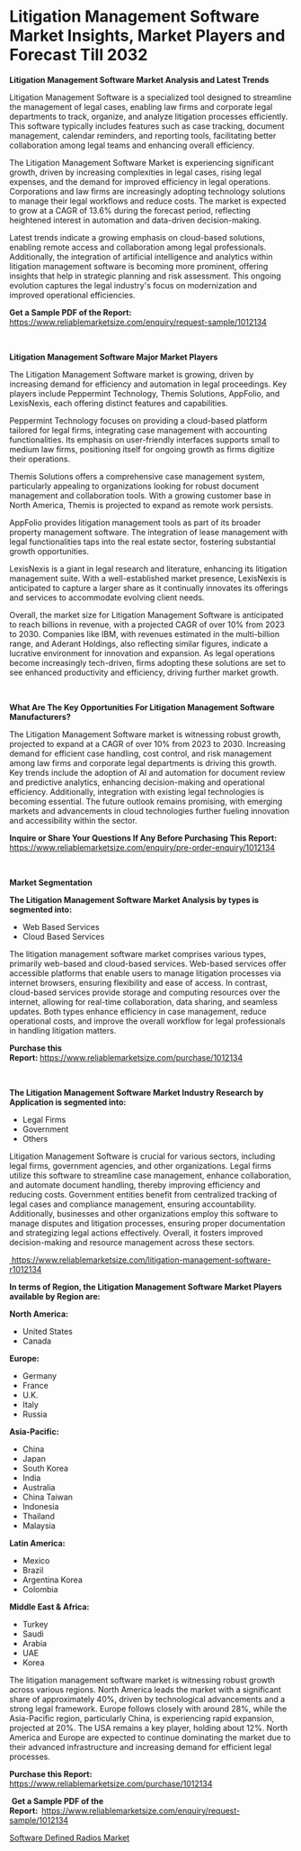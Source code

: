 <p><h1>Litigation Management Software Market Insights, Market Players and Forecast Till 2032</h1></p><p><strong>Litigation Management Software Market Analysis and Latest Trends</strong></p>
<p><p>Litigation Management Software is a specialized tool designed to streamline the management of legal cases, enabling law firms and corporate legal departments to track, organize, and analyze litigation processes efficiently. This software typically includes features such as case tracking, document management, calendar reminders, and reporting tools, facilitating better collaboration among legal teams and enhancing overall efficiency.</p><p>The Litigation Management Software Market is experiencing significant growth, driven by increasing complexities in legal cases, rising legal expenses, and the demand for improved efficiency in legal operations. Corporations and law firms are increasingly adopting technology solutions to manage their legal workflows and reduce costs. The market is expected to grow at a CAGR of 13.6% during the forecast period, reflecting heightened interest in automation and data-driven decision-making. </p><p>Latest trends indicate a growing emphasis on cloud-based solutions, enabling remote access and collaboration among legal professionals. Additionally, the integration of artificial intelligence and analytics within litigation management software is becoming more prominent, offering insights that help in strategic planning and risk assessment. This ongoing evolution captures the legal industry's focus on modernization and improved operational efficiencies.</p></p>
<p><strong>Get a Sample PDF of the Report:&nbsp;</strong> <a href="https://www.reliablemarketsize.com/enquiry/request-sample/1012134?utm_campaign=3169&utm_medium=2&utm_source=Github&utm_content=ia&utm_term=06032025&utm_id=litigation-management-software">https://www.reliablemarketsize.com/enquiry/request-sample/1012134</a></p>
<p>&nbsp;</p>
<p><strong>Litigation Management Software Major Market Players</strong></p>
<p><p>The Litigation Management Software market is growing, driven by increasing demand for efficiency and automation in legal proceedings. Key players include Peppermint Technology, Themis Solutions, AppFolio, and LexisNexis, each offering distinct features and capabilities.</p><p>Peppermint Technology focuses on providing a cloud-based platform tailored for legal firms, integrating case management with accounting functionalities. Its emphasis on user-friendly interfaces supports small to medium law firms, positioning itself for ongoing growth as firms digitize their operations.</p><p>Themis Solutions offers a comprehensive case management system, particularly appealing to organizations looking for robust document management and collaboration tools. With a growing customer base in North America, Themis is projected to expand as remote work persists.</p><p>AppFolio provides litigation management tools as part of its broader property management software. The integration of lease management with legal functionalities taps into the real estate sector, fostering substantial growth opportunities.</p><p>LexisNexis is a giant in legal research and literature, enhancing its litigation management suite. With a well-established market presence, LexisNexis is anticipated to capture a larger share as it continually innovates its offerings and services to accommodate evolving client needs.</p><p>Overall, the market size for Litigation Management Software is anticipated to reach billions in revenue, with a projected CAGR of over 10% from 2023 to 2030. Companies like IBM, with revenues estimated in the multi-billion range, and Aderant Holdings, also reflecting similar figures, indicate a lucrative environment for innovation and expansion. As legal operations become increasingly tech-driven, firms adopting these solutions are set to see enhanced productivity and efficiency, driving further market growth.</p></p>
<p>&nbsp;</p>
<p><strong>What Are The Key Opportunities For Litigation Management Software Manufacturers?</strong></p>
<p><p>The Litigation Management Software market is witnessing robust growth, projected to expand at a CAGR of over 10% from 2023 to 2030. Increasing demand for efficient case handling, cost control, and risk management among law firms and corporate legal departments is driving this growth. Key trends include the adoption of AI and automation for document review and predictive analytics, enhancing decision-making and operational efficiency. Additionally, integration with existing legal technologies is becoming essential. The future outlook remains promising, with emerging markets and advancements in cloud technologies further fueling innovation and accessibility within the sector.</p></p>
<p><strong>Inquire or Share Your Questions If Any Before Purchasing This Report:</strong> <a href="https://www.reliablemarketsize.com/enquiry/pre-order-enquiry/1012134?utm_campaign=3169&utm_medium=2&utm_source=Github&utm_content=ia&utm_term=06032025&utm_id=litigation-management-software">https://www.reliablemarketsize.com/enquiry/pre-order-enquiry/1012134</a></p>
<p>&nbsp;</p>
<p><strong>Market Segmentation</strong></p>
<p><strong>The Litigation Management Software Market Analysis by types is segmented into:</strong></p>
<p><ul><li>Web Based Services</li><li>Cloud Based Services</li></ul></p>
<p><p>The litigation management software market comprises various types, primarily web-based and cloud-based services. Web-based services offer accessible platforms that enable users to manage litigation processes via internet browsers, ensuring flexibility and ease of access. In contrast, cloud-based services provide storage and computing resources over the internet, allowing for real-time collaboration, data sharing, and seamless updates. Both types enhance efficiency in case management, reduce operational costs, and improve the overall workflow for legal professionals in handling litigation matters.</p></p>
<p><strong>Purchase this Report:&nbsp;</strong><a href="https://www.reliablemarketsize.com/purchase/1012134?utm_campaign=3169&utm_medium=2&utm_source=Github&utm_content=ia&utm_term=06032025&utm_id=litigation-management-software">https://www.reliablemarketsize.com/purchase/1012134</a></p>
<p>&nbsp;</p>
<p><strong>The Litigation Management Software Market Industry Research by Application is segmented into:</strong></p>
<p><ul><li>Legal Firms</li><li>Government</li><li>Others</li></ul></p>
<p><p>Litigation Management Software is crucial for various sectors, including legal firms, government agencies, and other organizations. Legal firms utilize this software to streamline case management, enhance collaboration, and automate document handling, thereby improving efficiency and reducing costs. Government entities benefit from centralized tracking of legal cases and compliance management, ensuring accountability. Additionally, businesses and other organizations employ this software to manage disputes and litigation processes, ensuring proper documentation and strategizing legal actions effectively. Overall, it fosters improved decision-making and resource management across these sectors.</p></p>
<p><a href="https://www.reliablemarketsize.com/litigation-management-software-r1012134?utm_campaign=3169&utm_medium=2&utm_source=Github&utm_content=ia&utm_term=06032025&utm_id=litigation-management-software">&nbsp;https://www.reliablemarketsize.com/litigation-management-software-r1012134</a></p>
<p><strong>In terms of Region, the Litigation Management Software Market Players available by Region are:</strong></p>
<p>
    <p> <strong> North America: </strong>
        <ul>
            <li>United States</li>
            <li>Canada</li>
        </ul>
        </p> 
    <p> <strong> Europe: </strong>
        <ul>
            <li>Germany</li>
            <li>France</li>
            <li>U.K.</li>
            <li>Italy</li>
            <li>Russia</li>
        </ul>
        </p> 
    <p> <strong> Asia-Pacific: </strong>
        <ul>
            <li>China</li>
            <li>Japan</li>
            <li>South Korea</li>
            <li>India</li>
            <li>Australia</li>
            <li>China Taiwan</li>
            <li>Indonesia</li>
            <li>Thailand</li>
            <li>Malaysia</li>
        </ul>
        </p> 
    <p> <strong> Latin America: </strong>
        <ul>
            <li>Mexico</li>
            <li>Brazil</li>
            <li>Argentina Korea</li>
            <li>Colombia</li>
        </ul>
        </p> 
    <p> <strong> Middle East & Africa: </strong>
        <ul>
            <li>Turkey</li>
            <li>Saudi</li>
            <li>Arabia</li>
            <li>UAE</li>
            <li>Korea</li>
        </ul>
    </p>
    </p>
<p><p>The litigation management software market is witnessing robust growth across various regions. North America leads the market with a significant share of approximately 40%, driven by technological advancements and a strong legal framework. Europe follows closely with around 28%, while the Asia-Pacific region, particularly China, is experiencing rapid expansion, projected at 20%. The USA remains a key player, holding about 12%. North America and Europe are expected to continue dominating the market due to their advanced infrastructure and increasing demand for efficient legal processes.</p></p>
<p><strong>Purchase this Report: </strong><a href="https://www.reliablemarketsize.com/purchase/1012134?utm_campaign=3169&utm_medium=2&utm_source=Github&utm_content=ia&utm_term=06032025&utm_id=litigation-management-software">https://www.reliablemarketsize.com/purchase/1012134</a></p>
<p>&nbsp;<strong>Get a Sample PDF of the Report:&nbsp;&nbsp;</strong><a href="https://www.reliablemarketsize.com/enquiry/request-sample/1012134?utm_campaign=3169&utm_medium=2&utm_source=Github&utm_content=ia&utm_term=06032025&utm_id=litigation-management-software">https://www.reliablemarketsize.com/enquiry/request-sample/1012134</a></p>
<p><strong></strong></p>
<p><p><a href="https://github.com/balapopepi/Market-Research-Report-List-1/blob/main/software-defined-radios-market.md?utm_campaign=3169&utm_medium=2&utm_source=Github&utm_content=ia&utm_term=06032025&utm_id=litigation-management-software">Software Defined Radios Market</a></p></p>